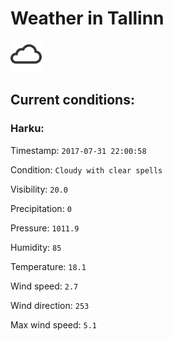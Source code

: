 # Weather in Tallinn 

<img src= 'images/cloud.png' width= '50' /> 

## Current conditions: 

### Harku: 

Timestamp: ``` 2017-07-31 22:00:58 ``` 

Condition: ``` Cloudy with clear spells ``` 

Visibility: ``` 20.0 ``` 

Precipitation: ``` 0 ``` 

Pressure: ``` 1011.9 ``` 

Humidity: ``` 85 ``` 

Temperature: ``` 18.1 ``` 

Wind speed: ``` 2.7 ``` 

Wind direction: ``` 253 ``` 

Max wind speed: ``` 5.1 ``` 


